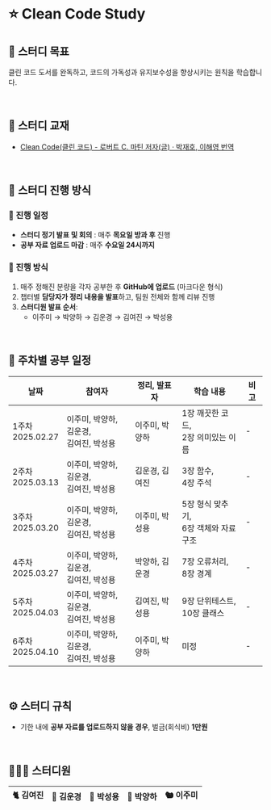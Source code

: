 # ⭐ Clean Code Study

## 📍 스터디 목표

클린 코드 도서를 완독하고, 코드의 가독성과 유지보수성을 향상시키는 원칙을 학습합니다.

<br>

## 📖 스터디 교재

- [Clean Code(클린 코드) - 로버트 C. 마틴 저자(글) · 박재호, 이해영 번역](https://product.kyobobook.co.kr/detail/S000001032980)

<br>

## 📅 스터디 진행 방식

### 🔄 진행 일정
- **스터디 정기 발표 및 회의** : 매주 **목요일 방과 후** 진행
- **공부 자료 업로드 마감** : 매주 **수요일 24시까지**

### 📌 진행 방식
1. 매주 정해진 분량을 각자 공부한 후 **GitHub에 업로드** (마크다운 형식)
2. 챕터별 **담당자가 정리 내용을 발표**하고, 팀원 전체와 함께 리뷰 진행
3. **스터디원 발표 순서**:
   -  이주미 →  박양하 →  김운경 →  김여진 →  박성용

<br>

## 📆 주차별 공부 일정

| 날짜 | 참여자 | 정리, 발표자 | 학습 내용 | 비고 |
|----|----|----|----|----|
| 1주차<br>2025.02.27 | 이주미, 박양하, 김운경,<br>김여진, 박성용 | 이주미, 박양하 | 1장 깨끗한 코드,<br>2장 의미있는 이름 | - |
| 2주차<br>2025.03.13 | 이주미, 박양하, 김운경,<br>김여진, 박성용 | 김운경, 김여진 | 3장 함수, <br>4장 주석 | - |
| 3주차<br>2025.03.20 | 이주미, 박양하, 김운경,<br>김여진, 박성용 | 이주미, 박성용 | 5장 형식 맞추기, <br>6장 객체와 자료 구조 | - |
| 4주차<br>2025.03.27 | 이주미, 박양하, 김운경,<br>김여진, 박성용 | 박양하, 김운경 | 7장 오류처리,<br>8장 경계 | - |
| 5주차<br>2025.04.03 | 이주미, 박양하, 김운경,<br>김여진, 박성용 | 김여진, 박성용 | 9장 단위테스트, <br>10장 클래스  | - |
| 6주차<br>2025.04.10 | 이주미, 박양하, 김운경,<br>김여진, 박성용 | 이주미, 박양하 | 미정 | - |

<br>

## ⚙️ 스터디 규칙

- 기한 내에 **공부 자료를 업로드하지 않을 경우**, 벌금(회식비) **1만원**

<br>

## 🧑🏻‍💻 스터디원

| 🐈 김여진 | 🦅 김운경 | 🦁 박성용 | 🦌 박양하 | 🐿️ 이주미 |
|----|----|----|----|----|
